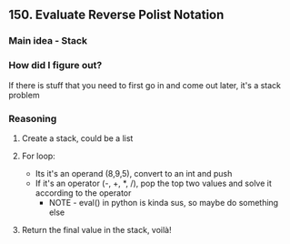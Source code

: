 ## 150. Evaluate Reverse Polist Notation

### Main idea - Stack

### How did I figure out?

If there is stuff that you need to first go in and come out later, it's a stack problem

### Reasoning

1. Create a stack, could be a list
2. For loop:
    - Its it's an operand (8,9,5), convert to an int and push
    - If it's an operator (-, +, *, /), pop the top two values and solve it according to the operator
      - NOTE - eval() in python is kinda sus, so maybe do something else

3. Return the final value in the stack, voilà!
